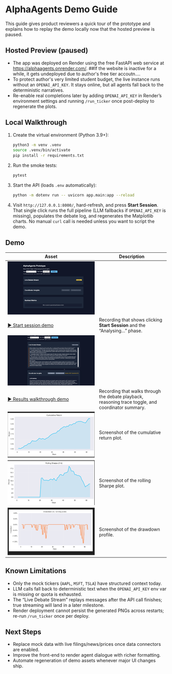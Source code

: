 # AlphaAgents Demo Guide

This guide gives product reviewers a quick tour of the prototype and explains how to replay the demo locally now that the hosted preview is paused.

## Hosted Preview (paused)

- The app was deployed on Render using the free FastAPI web service at https://alphaagents.onrender.com/.   ##If the website is inactive for a while, it gets undeployed due to author's free tier accoutn....
- To protect author's very limited student budget, the live instance runs without an `OPENAI_API_KEY`. It stays online, but all agents fall back to the deterministic narratives.
- Re-enable real completions later by adding `OPENAI_API_KEY` in Render’s environment settings and running `/run_ticker` once post-deploy to regenerate the plots.

## Local Walkthrough

1. Create the virtual environment (Python 3.9+):
   ```bash
   python3 -m venv .venv
   source .venv/bin/activate
   pip install -r requirements.txt
   ```
2. Run the smoke tests:
   ```bash
   pytest
   ```
3. Start the API (loads `.env` automatically):
   ```bash
   python -m dotenv run -- uvicorn app.main:app --reload
   ```
4. Visit `http://127.0.0.1:8000/`, hard-refresh, and press **Start Session**. That single click runs the full pipeline (LLM fallbacks if `OPENAI_API_KEY` is missing), populates the debate log, and regenerates the Matplotlib charts. No manual `curl` call is needed unless you want to script the demo.

## Demo 

| Asset | Description |
|-------|-------------|
![Start Session preview](docs/media/start-session-thumb.png) |
| [▶️ Start session demo](docs/media/start-session-demo.mp4) | Recording that shows clicking **Start Session** and the “Analysing…” phase. |
![Results walkthrough preview](docs/media/results-thumb.png) | 
| [▶️ Results walkthrough demo](docs/media/results-walkthrough.mp4) | Recording that walks through the debate playback, reasoning trace toggle, and coordinator summary. |
|![Cumulative return chart](docs/media/plot-cumulative.png) | Screenshot of the cumulative return plot. |
|![Rolling sharpe chart](docs/media/plot-rolling-sharpe.png) | Screenshot of the rolling Sharpe plot. |
| ![Drawdown_chart](docs/media/plot-drawdown.png) | Screenshot of the drawdown profile. |

## Known Limitations

- Only the mock tickers (`AAPL`, `MSFT`, `TSLA`) have structured context today.
- LLM calls fall back to deterministic text when the `OPENAI_API_KEY` env var is missing or quota is exhausted.
- The “Live Debate Stream” replays messages after the API call finishes; true streaming will land in a later milestone.
- Render deployment cannot persist the generated PNGs across restarts; re-run `/run_ticker` once per deploy.

## Next Steps

- Replace mock data with live filings/news/prices once data connectors are enabled.
- Improve the front-end to render agent dialogue with richer formatting.
- Automate regeneration of demo assets whenever major UI changes ship.

